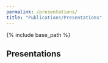 ```yaml
---
permalink: /presentations/
title: "Publications/Presentations"
---
```


{% include base_path %}

## Presentations